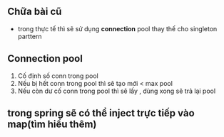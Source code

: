 ## Chữa bài cũ
- trong thực tế thì sẽ sử dụng **connection** pool thay thế cho singleton parttern
## Connection pool
1. Cố định số conn trong pool
2. Nếu bị hết conn trong pool thì sẽ tạo mới < max pool
3. Nếu còn dư cố conn trong pool thì sẽ lấy , dùng xong sẽ trả lại pool

## trong spring sẽ có thể inject trực tiếp vào map(tìm hiểu thêm)

